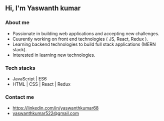 ## Hi, I'm Yaswanth kumar

### About me

* Passionate in building web applications and accepting new challenges.
* Cuurently working on front end technologies ( JS, React, Redux ).
* Learning backend technologies to build full stack applications (MERN stack).
* Interested in learning new technologies.

### Tech stacks

* JavaScript | ES6
* HTML | CSS | React | Redux

### Contact me

* https://linkedin.com/in/yaswanthkumar68
* yaswanthkumar522@gmail.com
